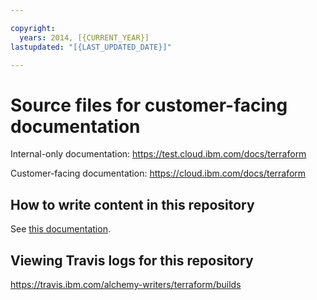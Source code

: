```yaml
---

copyright:
  years: 2014, [{CURRENT_YEAR}]
lastupdated: "[{LAST_UPDATED_DATE}]"

---
```



# Source files for customer-facing documentation

<staging>Internal-only documentation: https://test.cloud.ibm.com/docs/terraform

</staging>Customer-facing documentation: https://cloud.ibm.com/docs/terraform

<hidden>

## How to write content in this repository
See [this documentation](https://github.ibm.com/alchemy-writers/doctopus/wiki/Tagging-script-and-Travis-usage).


## Viewing Travis logs for this repository

https://travis.ibm.com/alchemy-writers/terraform/builds

</hidden>
